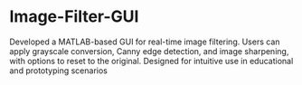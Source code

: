 # Image-Filter-GUI
Developed a MATLAB-based GUI for real-time image filtering. Users can apply grayscale conversion, Canny edge detection, and image sharpening, with options to reset to the original. Designed for intuitive use in educational and prototyping scenarios
